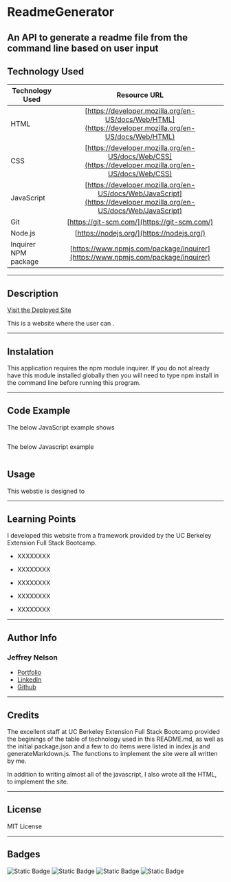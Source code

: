 # ReadmeGenerator
An API to generate a readme file from the command line based on user input
---

## Technology Used 

| Technology Used         | Resource URL           | 
| ------------- |:-------------:| 
| HTML    | [https://developer.mozilla.org/en-US/docs/Web/HTML](https://developer.mozilla.org/en-US/docs/Web/HTML) | 
| CSS     | [https://developer.mozilla.org/en-US/docs/Web/CSS](https://developer.mozilla.org/en-US/docs/Web/CSS)      |
| JavaScript     | [https://developer.mozilla.org/en-US/docs/Web/JavaScript](https://developer.mozilla.org/en-US/docs/Web/JavaScript)      |   
| Git | [https://git-scm.com/](https://git-scm.com/)     |    
| Node.js | [https://nodejs.org/](https://nodejs.org/)     |
| Inquirer NPM package | [https://www.npmjs.com/package/inquirer](https://www.npmjs.com/package/inquirer)     |

---

## Description

[Visit the Deployed Site](https://jeffreydne.github.io/ReadmeGenerator)

This is a website where the user can . 

---

## Instalation

This application requires the npm module inquirer. If you do not already have this module installed globally then you will need to type npm install in the command line before running this program.  


---

## Code Example

The below JavaScript example shows 

```JS

```
The below Javascript example 

```JS

```
## Usage

This webstie is designed to 


<!-- ![ alt text](./assets/img/weather-dashboard-screenshot.png) -->
---

## Learning Points

I developed this website from a framework provided by the UC Berkeley Extension Full Stack Bootcamp. 

* XXXXXXXX

*  XXXXXXXX

*  XXXXXXXX 

*  XXXXXXXX

*  XXXXXXXX

---

## Author Info

### Jeffrey Nelson


* [Portfolio](https://jeffreydne.github.io/Jeff-Nelson-Portfolio/)
* [LinkedIn](https://www.linkedin.com/in/jeffrey-nelson13/)
* [Github](https://github.com/Jeffreydne)

---
## Credits

 The excellent staff at UC Berkeley Extension Full Stack Bootcamp provided the beginings of the table of technology used in this README.md, as well as the initial package.json and a few to do items were listed in index.js and generateMarkdown.js. The functions to implement the site were all written by me. 
 
 In addition to writing almost all of the javascript, I also wrote all the HTML, to implement the site.

---

## License

MIT License

---

## Badges
![Static Badge](https://img.shields.io/badge/License-MIT%20License-blue)
![Static Badge](https://img.shields.io/badge/License-Apache%20License%202.0-blue)
![Static Badge](https://img.shields.io/badge/License-GNU%20General%20Public%20License%20v3.0-blue)
![Static Badge](https://img.shields.io/badge/License-Mozilla%20Public%20License%202.0-blue)